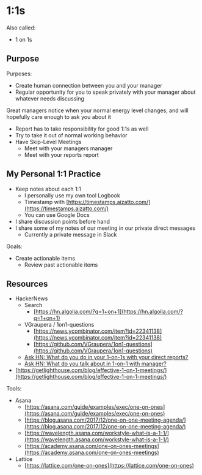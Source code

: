 # 1:1s

Also called:

* 1 on 1s

## Purpose

Purposes:

* Create human connection between you and your manager
* Regular opportunity for you to speak privately with your manager about whatever needs discussing

Great managers notice when your normal energy level changes, and will hopefully care enough to ask you about it

* Report has to take responsibility for good 1:1s as well
* Try to take it out of normal working behavior
* Have Skip-Level Meetings
  * Meet with your managers manager
  * Meet with your reports report

## My Personal 1:1 Practice

* Keep notes about each 1:1
  * I personally use my own tool Logbook
  * Timestamp with [https://timestamps.aizatto.com/](https://timestamps.aizatto.com/)
  * You can use Google Docs
* I share discussion points before hand
* I share some of my notes of our meeting in our private direct messages
  * Currently a private message in Slack

Goals:

* Create actionable items
  * Review past actionable items

## Resources

* HackerNews
  * Search
    * [https://hn.algolia.com/?q=1+on+1](https://hn.algolia.com/?q=1+on+1)
  * VGraupera / 1on1-questions
    * [https://news.ycombinator.com/item?id=22341138](https://news.ycombinator.com/item?id=22341138)
    * [https://github.com/VGraupera/1on1-questions](https://github.com/VGraupera/1on1-questions)
  * [Ask HN: What do you do in your 1-on-1s with your direct reports?](https://news.ycombinator.com/item?id=18264245)
  * [Ask HN: What do you talk about in 1-on-1 with manager?](https://news.ycombinator.com/item?id=18715351)
* [https://getlighthouse.com/blog/effective-1-on-1-meetings/](https://getlighthouse.com/blog/effective-1-on-1-meetings/)

Tools:

* Asana
  * [https://asana.com/guide/examples/exec/one-on-ones](https://asana.com/guide/examples/exec/one-on-ones)
  * [https://blog.asana.com/2017/12/one-on-one-meeting-agenda/](https://blog.asana.com/2017/12/one-on-one-meeting-agenda/)
  * [https://wavelength.asana.com/workstyle-what-is-a-1-1/](https://wavelength.asana.com/workstyle-what-is-a-1-1/)
  * [https://academy.asana.com/one-on-ones-meetings](https://academy.asana.com/one-on-ones-meetings)
* Lattice
  * [https://lattice.com/one-on-ones](https://lattice.com/one-on-ones)

